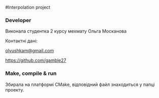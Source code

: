 #Interpolation project

### Developer

Виконала студентка 2 курсу мехмату Ольга Москанова

Контактні дані:

olyushkam@gmail.com

https://github.com/gamble27

### Make, compile & run

Збирала на платформі CMake,
відповідний файл знаходиться у папці проекту.